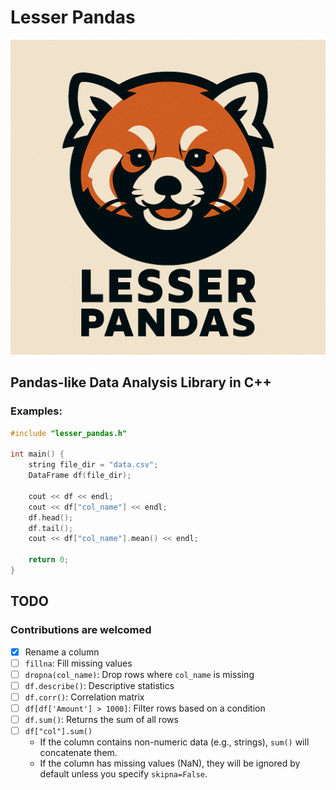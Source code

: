 # Lesser Pandas
![Logo](assets/lesser_pandas_logo.png)

## Pandas-like Data Analysis Library in C++

### Examples:

```cpp
#include "lesser_pandas.h"

int main() {
    string file_dir = "data.csv";
    DataFrame df(file_dir);

    cout << df << endl;
    cout << df["col_name"] << endl;
    df.head();
    df.tail();
    cout << df["col_name"].mean() << endl;

    return 0;
}
```

## TODO
### Contributions are welcomed

- [x] Rename a column
- [ ] `fillna`: Fill missing values
- [ ] `dropna(col_name)`: Drop rows where `col_name` is missing
- [ ] `df.describe()`: Descriptive statistics
- [ ] `df.corr()`: Correlation matrix
- [ ] `df[df['Amount'] > 1000]`: Filter rows based on a condition
- [ ] `df.sum()`: Returns the sum of all rows
- [ ] `df["col"].sum()`
  - If the column contains non-numeric data (e.g., strings), `sum()` will concatenate them.
  - If the column has missing values (NaN), they will be ignored by default unless you specify `skipna=False`.
